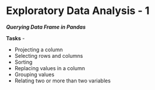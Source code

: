 # Exploratory Data Analysis - 1
***Querying Data Frame in Pandas***

**Tasks** -
* Projecting a column
* Selecting rows and columns
* Sorting
* Replacing values in a column
* Grouping values
* Relating two or more than two variables